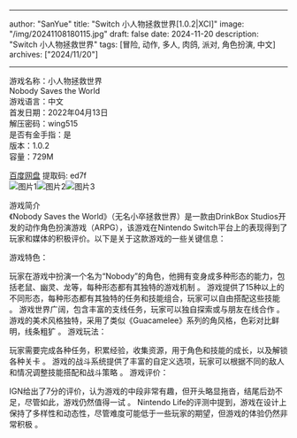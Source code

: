 
---
author: "SanYue"
title: "Switch 小人物拯救世界[1.0.2|XCI]"
image: "/img/20241108180115.jpg"
draft: false
date: 2024-11-20
description: "Switch 小人物拯救世界"
tags: [冒险, 动作, 多人, 肉鸽, 派对, 角色扮演, 中文]
archives: ["2024/11/20"]

---

游戏名称：小人物拯救世界   
Nobody Saves the World    
游戏语言：中文  
首发日期：2022年04月13日  
解压密码：wing515  
是否有金手指：是  
版本：1.0.2   
容量：729M

[百度网盘](https//pan.baidu.com/s/1qkhHfoCWn6WA_5pTy4bfGQ) 提取码: ed7f  
![图片1](/img/fe6323.jpg)![图片2](/img/7c2db3.jpg)![图片3](/img/31b73c.jpg)  

游戏简介  
《Nobody Saves the World》（无名小卒拯救世界）是一款由DrinkBox Studios开发的动作角色扮演游戏（ARPG），该游戏在Nintendo Switch平台上的表现得到了玩家和媒体的积极评价。以下是关于这款游戏的一些关键信息：

游戏特色：

玩家在游戏中扮演一个名为“Nobody”的角色，他拥有变身成多种形态的能力，包括老鼠、幽灵、龙等，每种形态都有其独特的游戏机制
。
游戏提供了15种以上的不同形态，每种形态都有其独特的任务和技能组合，玩家可以自由搭配这些技能
。
游戏世界广阔，包含丰富的支线任务，玩家可以独自探索或与朋友在线合作
。
游戏的美术风格独特，采用了类似《Guacamelee》系列的角风格，色彩对比鲜明，线条粗犷
。
游戏玩法：

玩家需要完成各种任务，积累经验，收集资源，用于角色和技能的成长，以及解锁各种关卡
。
游戏的战斗系统提供了丰富的自定义选项，玩家可以根据不同的敌人和情况调整技能搭配和战斗策略
。
游戏评价：

IGN给出了7分的评价，认为游戏的中段非常有趣，但开头略显拖沓，结尾后劲不足，尽管如此，游戏仍然值得一试
。
Nintendo Life的评测中提到，游戏在设计上保持了多样性和动态性，尽管难度可能低于一些玩家的期望，但游戏的体验仍然非常积极
。
